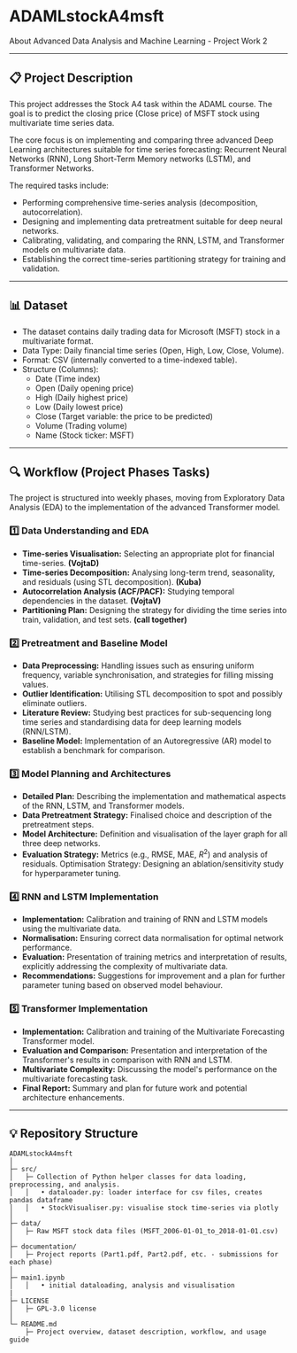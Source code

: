 # ADAMLstockA4msft
About Advanced Data Analysis and Machine Learning - Project Work 2

---

## 📋 **Project Description**

This project addresses the Stock A4 task within the ADAML course. The goal is to predict the closing price (Close price) of MSFT stock using multivariate time series data. 

The core focus is on implementing and comparing three advanced Deep Learning architectures suitable for time series forecasting: Recurrent Neural Networks (RNN), Long Short-Term Memory networks (LSTM), and Transformer Networks. 

The required tasks include:
  - Performing comprehensive time-series analysis (decomposition, autocorrelation).
  - Designing and implementing data pretreatment suitable for deep neural networks.
  - Calibrating, validating, and comparing the RNN, LSTM, and Transformer models on multivariate data.
  - Establishing the correct time-series partitioning strategy for training and validation.

---

## 📊 **Dataset**

- The dataset contains daily trading data for Microsoft (MSFT) stock in a multivariate format.
- Data Type: Daily financial time series (Open, High, Low, Close, Volume).
- Format: CSV (internally converted to a time-indexed table).
- Structure (Columns):
  - Date (Time index)
  - Open (Daily opening price)
  - High (Daily highest price)
  - Low (Daily lowest price)
  - Close (Target variable: the price to be predicted)
  - Volume (Trading volume)
  - Name (Stock ticker: MSFT)

---
  
## 🔍 **Workflow (Project Phases Tasks)**

The project is structured into weekly phases, moving from Exploratory Data Analysis (EDA) to the implementation of the advanced Transformer model.

### 1️⃣ **Data Understanding and EDA**
- **Time-series Visualisation:** Selecting an appropriate plot for financial time-series. **(VojtaD)**
- **Time-series Decomposition:** Analysing long-term trend, seasonality, and residuals (using STL decomposition). **(Kuba)**
- **Autocorrelation Analysis (ACF/PACF):** Studying temporal dependencies in the dataset. **(VojtaV)**
- **Partitioning Plan:** Designing the strategy for dividing the time series into train, validation, and test sets. **(call together)**

### 2️⃣ **Pretreatment and Baseline Model**
- **Data Preprocessing:** Handling issues such as ensuring uniform frequency, variable synchronisation, and strategies for filling missing values.
- **Outlier Identification:** Utilising STL decomposition to spot and possibly eliminate outliers.
- **Literature Review:** Studying best practices for sub-sequencing long time series and standardising data for deep learning models (RNN/LSTM).
- **Baseline Model:** Implementation of an Autoregressive (AR) model to establish a benchmark for comparison.

### 3️⃣ **Model Planning and Architectures**
- **Detailed Plan:** Describing the implementation and mathematical aspects of the RNN, LSTM, and Transformer models.
- **Data Pretreatment Strategy:** Finalised choice and description of the pretreatment steps.
- **Model Architecture:** Definition and visualisation of the layer graph for all three deep networks.
- **Evaluation Strategy:** Metrics (e.g., RMSE, MAE, $R^2$) and analysis of residuals. Optimisation Strategy: Designing an ablation/sensitivity study for hyperparameter tuning.

### 4️⃣ **RNN and LSTM Implementation**
- **Implementation:** Calibration and training of RNN and LSTM models using the multivariate data.
- **Normalisation:** Ensuring correct data normalisation for optimal network performance.
- **Evaluation:** Presentation of training metrics and interpretation of results, explicitly addressing the complexity of multivariate data.
- **Recommendations:** Suggestions for improvement and a plan for further parameter tuning based on observed model behaviour.

### 5️⃣ **Transformer Implementation**
- **Implementation:** Calibration and training of the Multivariate Forecasting Transformer model.
- **Evaluation and Comparison:** Presentation and interpretation of the Transformer's results in comparison with RNN and LSTM.
- **Multivariate Complexity:** Discussing the model's performance on the multivariate forecasting task.
- **Final Report:** Summary and plan for future work and potential architecture enhancements.

---

## 💡 **Repository Structure**

```
ADAMLstockA4msft
│
├─ src/
│   ├─ Collection of Python helper classes for data loading, preprocessing, and analysis.
│   │   • dataloader.py: loader interface for csv files, creates pandas dataframe
│   │   • StockVisualiser.py: visualise stock time-series via plotly
│   
├─ data/
│   ├─ Raw MSFT stock data files (MSFT_2006-01-01_to_2018-01-01.csv)
│   
├─ documentation/
│   ├─ Project reports (Part1.pdf, Part2.pdf, etc. - submissions for each phase)
│
├─ main1.ipynb
│   │   • initial dataloading, analysis and visualisation
|
├─ LICENSE
│   ├─ GPL-3.0 license
│
└─ README.md
    ├─ Project overview, dataset description, workflow, and usage guide
```
